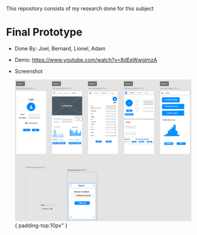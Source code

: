 This repository consists of my research done for this subject

# Final Prototype

* Done By: Joel, Bernard, Lionel, Adam
* Demo: https://www.youtube.com/watch?v=8dEeWwgjmzA

* Screenshot
  
  ![](https://github.com/360Appz/Research-Papers/blob/main/UI%20%26%20UX/Prototype%20Image/UI.PNG){ padding-top:10px" }
